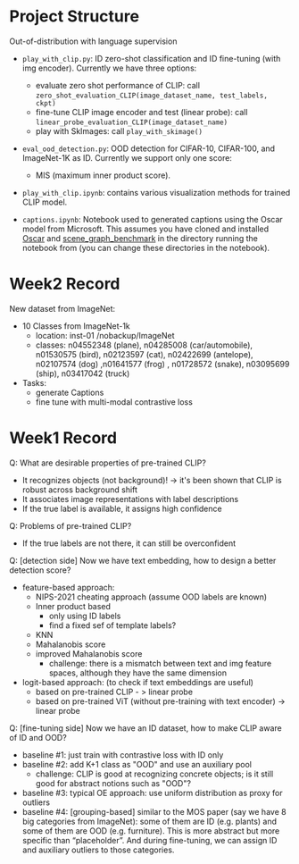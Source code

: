 # Project Structure
Out-of-distribution with language supervision

- `play_with_clip.py`: ID zero-shot classification and ID fine-tuning (with img encoder). Currently we have three options: 
   -  evaluate zero shot performance of CLIP: call `zero_shot_evaluation_CLIP(image_dataset_name, test_labels, ckpt)`
   -  fine-tune CLIP image encoder and test (linear probe): call `linear_probe_evaluation_CLIP(image_dataset_name)`
   -  play with SkImages: call `play_with_skimage()`


- `eval_ood_detection.py`: OOD detection for CIFAR-10, CIFAR-100, and ImageNet-1K as ID. Currently we support only one score:
    -  MIS (maximum inner product score). 

- `play_with_clip.ipynb`: contains various visualization methods for trained CLIP model.

- `captions.ipynb`: Notebook used to generated captions using the Oscar model from Microsoft. This assumes you have
cloned and installed [Oscar](https://github.com/microsoft/Oscar) and
[scene\_graph\_benchmark](https://github.com/microsoft/scene_graph_benchmark) in the directory running the notebook
from (you can change these directories in the notebook).

# Week2 Record 
New dataset from ImageNet: 
- 10 Classes from ImageNet-1k
    - location: inst-01 /nobackup/ImageNet
    - classes: n04552348 (plane), n04285008 (car/automobile), n01530575 (bird), n02123597 (cat), n02422699 (antelope), n02107574 (dog) ,n01641577 (frog)
       , n01728572 (snake), n03095699 (ship), n03417042 (truck)
- Tasks:
  - generate Captions
  - fine tune with multi-modal contrastive loss
# Week1 Record 

Q: What are desirable properties of pre-trained CLIP?

- It recognizes objects (not background)! -> it's been shown that CLIP is robust across background shift
- It associates image representations with label descriptions
- If the true label is available, it assigns high confidence

Q: Problems of pre-trained CLIP?

- If the true labels are not there, it can still be overconfident

Q: [detection side] Now we have text embedding, how to design a better detection score?

- feature-based approach:
    - NIPS-2021 cheating approach (assume OOD labels are known)
    - Inner product based
        - only using ID labels
        - find a fixed sef of template labels?
    - KNN
    - Mahalanobis score
    - improved Mahalanobis score
        - challenge: there is a mismatch between text and img feature spaces, although they have the same dimension
- logit-based approach: (to check if text embeddings are useful)
    - based on pre-trained CLIP - > linear probe
    - based on pre-trained ViT (without pre-training with text encoder) -> linear probe

Q: [fine-tuning side] Now we have an ID dataset, how to make CLIP aware of ID and OOD?

- baseline #1: just train with contrastive loss with ID only
- baseline #2: add K+1 class as "OOD" and use an auxiliary pool
    - challenge: CLIP is good at recognizing concrete objects; is it still good for abstract notions such as "OOD"?
- baseline #3: typical OE approach: use uniform distribution as proxy for outliers
- baseline #4: [grouping-based] similar to the MOS paper (say we have 8 big categories from ImageNet): some of them are ID (e.g. plants) and some of them are OOD (e.g. furniture). This is more abstract but more specific than “placeholder”. And during fine-tuning, we can assign ID and auxiliary outliers to those categories.
